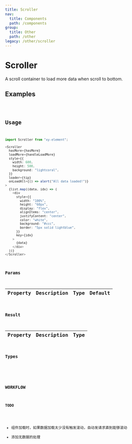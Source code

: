```yaml
---
title: Scroller
nav:
  title: Components
  path: /components
group:
  title: Other
  path: /other
legacy: /other/scroller
---
```


# Scroller

A scroll container to load more data when scroll to bottom.

## Examples

<code src="./demo/basic.tsx" />

## Usage

```ts
import Scroller from "xy-element";

<Scroller
  hasMore={hasMore}
  loadMore={handleLoadMore}
  style={{
    width: 600,
    height: 500,
    background: "lightcoral",
  }}
  loader={tip}
  onLoadAll={() => alert("All data loaded!")}
>
  {list.map((data, idx) => (
    <div
      style={{
        width: "100%",
        height: "60px",
        display: "flex",
        alignItems: "center",
        justifyContent: "center",
        color: "white",
        background: "#ccc",
        border: "5px solid lightblue",
      }}
      key={idx}
    >
      {data}
    </div>
  ))}
</Scroller>
```

### Params

| Property | Description | Type | Default |
| -------- | ----------- | ---- | ------- |

### Result

| Property | Description | Type |
| -------- | ----------- | ---- |

### Types

```ts

```

### WORKFLOW

#### TODO 

- 组件加载时，如果数据加载太少没有触发滚动，自动发请求直到能够滚动
- 添加无数据的处理